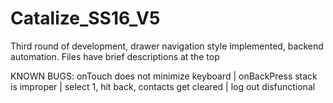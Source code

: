 # Catalize_SS16_V5
Third round of development, drawer navigation style implemented, backend automation. 
Files have brief descriptions at the top

KNOWN BUGS: onTouch does not minimize keyboard | onBackPress stack is improper | select 1, hit back, contacts get cleared | log out disfunctional
